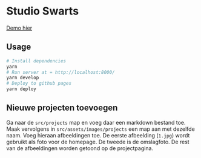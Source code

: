 # Studio Swarts

[Demo hier](https://joepio.github.io/studioswarts/)

## Usage

```sh
# Install dependencies
yarn
# Run server at = http://localhost:8000/
yarn develop
# Deploy to github pages
yarn deploy
```

## Nieuwe projecten toevoegen

Ga naar de `src/projects` map en voeg daar een markdown bestand toe.
Maak vervolgens in `src/assets/images/projects` een map aan met dezelfde naam.
Voeg hieraan afbeeldingen toe.
De eerste afbeelding (`1.jpg`) wordt gebruikt als foto voor de homepage.
De tweede is de omslagfoto.
De rest van de afbeeldingen worden getoond op de projectpagina.

